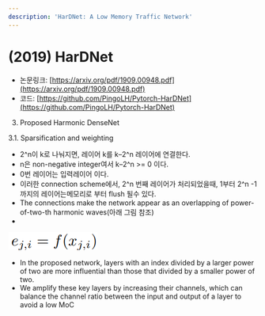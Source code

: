 ```yaml
---
description: 'HarDNet: A Low Memory Traffic Network'
---
```


# \(2019\) HarDNet

* 논문링크: [https://arxiv.org/pdf/1909.00948.pdf](https://arxiv.org/pdf/1909.00948.pdf)
* 코드: [https://github.com/PingoLH/Pytorch-HarDNet](https://github.com/PingoLH/Pytorch-HarDNet)





3. Proposed Harmonic DenseNet

3.1. Sparsification and weighting

* 2^n이 k로 나눠지면, 레이어 k를 k–2^n 레이어에 연결한다.
* n은 non-negative integer여서 k–2^n  &gt;= 0  이다.
* 0번 레이어는 입력레이어 이다.
* 이러한 connection scheme에서,  2^n 번째 레이어가 처리되었을때, 1부터 2^n -1까지의 레이어는메모리로 부터 flush 될수 있다.
* The connections make the network appear as an overlapping of power-of-two-th harmonic waves\(아래 그림 참조\)
* 
![](../.gitbook/assets/image%20%28113%29.png)

* In the proposed network, layers with an index divided by a larger power of two are more influential than those that divided by a smaller power of two.
*  We amplify these key layers by increasing their channels, which can balance the channel ratio between the input and output of a layer to avoid a low MoC

































